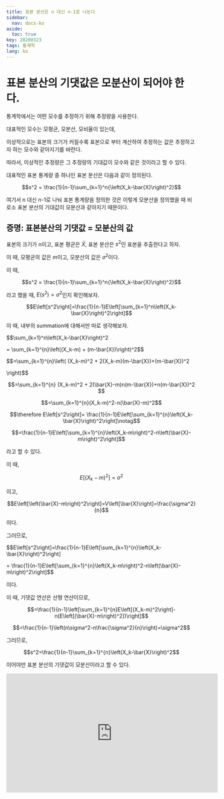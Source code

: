 ```yaml
---
title: 표본 분산은 n 대신 n-1로 나눈다
sidebar:
  nav: docs-ko
aside:
  toc: true
key: 20200323
tags: 통계학
lang: ko
---
```


# 표본 분산의 기댓값은 모분산이 되어야 한다.

통계학에서는 어떤 모수를 추정하기 위해 추정량을 사용한다.

대표적인 모수는 모평균, 모분산, 모비율이 있는데, 

이상적으로는 표본의 크기가 커질수록 표본으로 부터 계산하여 추정하는 값은 추정하고자 하는 모수와 같아지기를 바란다.

따라서, 이상적인 추정량은 그 추정량의 기대값이 모수와 같은 것이라고 할 수 있다.


대표적인 표본 통계량 중 하나인 표본 분산은 다음과 같이 정의된다.

$$s^2 = \frac{1}{n-1}\sum_{k=1}^n{\left(X_k-\bar{X}\right)^2}$$

여기서 n 대신 n-1로 나눠 표본 통계량을 정의한 것은 이렇게 모분산을 정의했을 때 비로소 표본 분산의 기대값이 모분산과 같아지기 때문이다.


## 증명: 표본분산의 기댓값 = 모분산의 값

표본의 크기가 n이고, 표본 평균은 $\bar{X}$, 표본 분산은 $s^2$인 표본을 추출한다고 하자.

이 때, 모평균의 값은 $m$이고, 모분산의 값은 $\sigma^2$이다.

이 때,

$$s^2 = \frac{1}{n-1}\sum_{k=1}^n{\left(X_k-\bar{X}\right)^2}$$

라고 했을 때, $E(s^2)=\sigma^2$인지 확인해보자.

$$E\left[s^2\right]=\frac{1}{n-1}E\left[\sum_{k=1}^n\left(X_k-\bar{X}\right)^2\right]$$

이 때, 내부의 summation에 대해서만 따로 생각해보자.

$$\sum_{k=1}^n\left(X_k-\bar{X}\right)^2 

= \sum_{k=1}^{n}\left((X_k-m) + (m-\bar{X})\right)^2$$

$$=\sum_{k=1}^{n}\left(
  (X_k-m)^2 + 2(X_k-m)(m-\bar{X})+(m-\bar{X})^2
  
  \right)$$


$$=\sum_{k=1}^{n}
  (X_k-m)^2 + 2(\bar{X}-m)n(m-\bar{X})+n(m-\bar{X})^2
  $$

$$=\sum_{k=1}^{n}(X_k-m)^2-n(\bar{X}-m)^2$$

$$\therefore E\left[s^2\right]=
  \frac{1}{n-1}E\left[\sum_{k=1}^{n}\left(X_k-\bar{X}\right)^2\right]\notag$$

$$=\frac{1}{n-1}E\left[\sum_{k=1}^{n}\left(X_k-m\right)^2-n\left(\bar{X}-m\right)^2\right]$$


라고 할 수 있다.

이 때,

$$E\left[\left(X_k-m\right)^2\right]=\sigma^2$$

이고,

$$E\left[\left(\bar{X}-m\right)^2\right]=V\left[\bar{X}\right]=\frac{\sigma^2}{n}$$

이다.

그러므로,

$$E\left[s^2\right]=\frac{1}{n-1}E\left[\sum_{k=1}^{n}\left(X_k-\bar{X}\right)^2\right]

= \frac{1}{n-1}E\left[\sum_{k=1}^{n}\left(X_k-m\right)^2-n\left(\bar{X}-m\right)^2\right]$$

이다.

이 때, 기댓값 연산은 선형 연산이므로, 

$$=\frac{1}{n-1}\left[\sum_{k=1}^{n}E\left[(X_k-m)^2\right]-n(E\left[(\bar{X}-m\right)^2])\right]$$

$$=\frac{1}{n-1}\left(n\sigma^2-n\frac{\sigma^2}{n}\right)=\sigma^2$$

그러므로,

$$s^2=\frac{1}{n-1}\sum_{k=1}^{n}\left(X_k-\bar{X}\right)^2$$

이어야만 표본 분산의 기댓값이 모분산이라고 할 수 있다.



<center><iframe width="560" height="315" src="https://www.youtube.com/embed/UWh6fmb5btY" frameborder="0" allowfullscreen></iframe></center>

